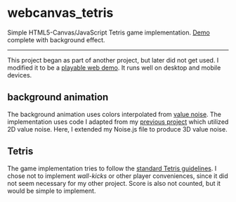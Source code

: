 # webcanvas_tetris
Simple HTML5-Canvas/JavaScript Tetris game implementation. [Demo](https://Btsan.github.io/webcanvas_tetris/) complete with background effect.

---

This project began as part of another project, but later did not get used. I modified it to be a [playable web demo](https://Btsan.github.io/webcanvas_tetris/). It runs well on desktop and mobile devices.

## background animation

The background animation uses colors interpolated from [value noise](https://en.wikipedia.org/wiki/Value_noise). The implementation uses code I adapted from my [previous project](https://github.com/Btsan/Aurora-Effect) which utilized 2D value noise. Here, I extended my Noise.js file to produce 3D value noise.

## Tetris

The game implementation tries to follow the [standard Tetris guidelines](http://tetris.wikia.com/wiki/Tetris_Guideline). I chose not to implement *wall-kicks* or other player conveniences, since it did not seem necessary for my other project. Score is also not counted, but it would be simple to implement.
